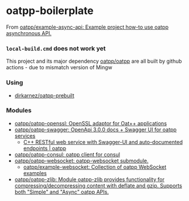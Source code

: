 oatpp-boilerplate
=================
From [oatpp/example-async-api: Example project how-to use oatpp asynchronous API.](https://github.com/oatpp/example-async-api)

### `local-build.cmd` does not work yet
This project and its major dependency [oatpp/oatpp](https://github.com/oatpp/oatpp) are all built by github actions - due to mismatch version of Mingw

### Using
- [dirkarnez/oatpp-prebuilt](https://github.com/dirkarnez/oatpp-prebuilt)

### Modules
- [oatpp/oatpp-openssl: OpenSSL adaptor for Oat++ applications](https://github.com/oatpp/oatpp-openssl)
- [oatpp/oatpp-swagger: OpenApi 3.0.0 docs + Swagger UI for oatpp services](https://github.com/oatpp/oatpp-swagger)
  - [C++ RESTful web service with Swagger-UI and auto-documented endpoints | oatpp](https://medium.com/oatpp/c-oatpp-web-service-with-swagger-ui-and-auto-documented-endpoints-1d4bb7b82c21)
- [oatpp/oatpp-consul: oatpp client for consul](https://github.com/oatpp/oatpp-consul)
- [oatpp/oatpp-websocket: oatpp-websocket submodule.](https://github.com/oatpp/oatpp-websocket)
  - [oatpp/example-websocket: Collection of oatpp WebSocket examples](https://github.com/oatpp/example-websocket)
- [oatpp/oatpp-zlib: Module oatpp-zlib provides functionality for compressing/decompressing content with deflate and gzip. Supports both \"Simple\" and \"Async\" oatpp APIs.](https://github.com/oatpp/oatpp-zlib)
